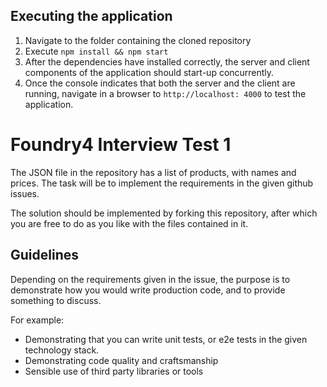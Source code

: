 ## Executing the application

1. Navigate to the folder containing the cloned repository
2. Execute `npm install && npm start`
3. After the dependencies have installed correctly, the server and client components of the application should start-up concurrently.
4. Once the console indicates that both the server and the client are running, navigate in a browser to `http://localhost: 4000` to test the application.

# Foundry4 Interview Test 1

The JSON file in the repository has a list of products, with names and prices.
The task will be to implement the requirements in the given github issues.

The solution should be implemented by forking this repository, after which you are free to do as you like with the files contained in it.

## Guidelines
Depending on the requirements given in the issue, the purpose is to demonstrate how you would write production code, and to provide something to discuss.

For example:
* Demonstrating that you can write unit tests, or e2e tests in the given technology stack.
* Demonstrating code quality and craftsmanship
* Sensible use of third party libraries or tools

